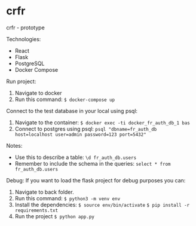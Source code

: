 # crfr
crfr - prototype

Technologies:
- React
- Flask
- PostgreSQL
- Docker Compose 


Run project:
1. Navigate to docker
1. Run this command:
    `$ docker-compose up`


Connect to the test database in your local using psql:
1. Navigate to the container:
    `$ docker exec -ti docker_fr_auth_db_1 bas`
1. Connect to postgres using psql:
    `psql "dbname=fr_auth_db host=localhost user=admin password=123 port=5432"`

Notes:
- Use this to describe a table: 
    `\d fr_auth_db.users` 
- Remember to include the schema in the queries: 
    `select * from fr_auth_db.users`


Debug:
If you want to load the flask project for debug purposes you can:
1. Navigate to back folder.
1. Run this command:
    `$ python3 -m venv env`
1. Install the dependencies:
    `$ source env/bin/activate`
    `$ pip install -r requirements.txt`
1. Run the project 
    `$ python app.py`

    
